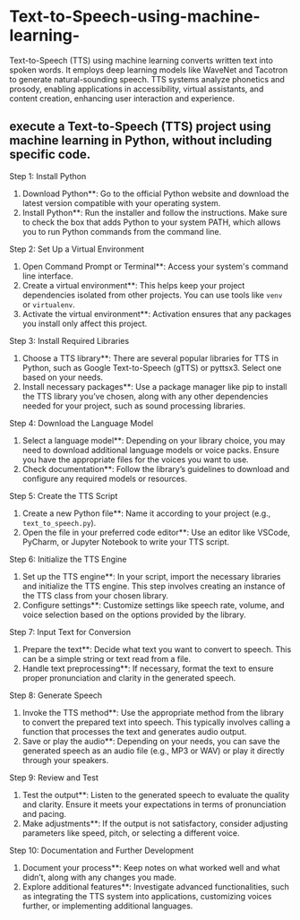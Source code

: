 # Text-to-Speech-using-machine-learning-
Text-to-Speech (TTS) using machine learning converts written text into spoken words. It employs deep learning models like WaveNet and Tacotron to generate natural-sounding speech. TTS systems analyze phonetics and prosody, enabling applications in accessibility, virtual assistants, and content creation, enhancing user interaction and experience.



## execute a Text-to-Speech (TTS) project using machine learning in Python, without including specific code.

Step 1: Install Python

1. Download Python**: Go to the official Python website and download the latest version compatible with your operating system.
2. Install Python**: Run the installer and follow the instructions. Make sure to check the box that adds Python to your system PATH, which allows you to run Python commands from the command line.

Step 2: Set Up a Virtual Environment



1. Open Command Prompt or Terminal**: Access your system's command line interface.
2. Create a virtual environment**: This helps keep your project dependencies isolated from other projects. You can use tools like `venv` or `virtualenv`.
3. Activate the virtual environment**: Activation ensures that any packages you install only affect this project.

Step 3: Install Required Libraries

1. Choose a TTS library**: There are several popular libraries for TTS in Python, such as Google Text-to-Speech (gTTS) or pyttsx3. Select one based on your needs.
2. Install necessary packages**: Use a package manager like pip to install the TTS library you’ve chosen, along with any other dependencies needed for your project, such as sound processing libraries.

Step 4: Download the Language Model

1. Select a language model**: Depending on your library choice, you may need to download additional language models or voice packs. Ensure you have the appropriate files for the voices you want to use.
2. Check documentation**: Follow the library’s guidelines to download and configure any required models or resources.

Step 5: Create the TTS Script

1. Create a new Python file**: Name it according to your project (e.g., `text_to_speech.py`).
2. Open the file in your preferred code editor**: Use an editor like VSCode, PyCharm, or Jupyter Notebook to write your TTS script.

Step 6: Initialize the TTS Engine

1. Set up the TTS engine**: In your script, import the necessary libraries and initialize the TTS engine. This step involves creating an instance of the TTS class from your chosen library.
2. Configure settings**: Customize settings like speech rate, volume, and voice selection based on the options provided by the library.

Step 7: Input Text for Conversion

1. Prepare the text**: Decide what text you want to convert to speech. This can be a simple string or text read from a file.
2. Handle text preprocessing**: If necessary, format the text to ensure proper pronunciation and clarity in the generated speech.

Step 8: Generate Speech

1. Invoke the TTS method**: Use the appropriate method from the library to convert the prepared text into speech. This typically involves calling a function that processes the text and generates audio output.
2. Save or play the audio**: Depending on your needs, you can save the generated speech as an audio file (e.g., MP3 or WAV) or play it directly through your speakers.

Step 9: Review and Test

1. Test the output**: Listen to the generated speech to evaluate the quality and clarity. Ensure it meets your expectations in terms of pronunciation and pacing.
2. Make adjustments**: If the output is not satisfactory, consider adjusting parameters like speed, pitch, or selecting a different voice.

Step 10: Documentation and Further Development

1. Document your process**: Keep notes on what worked well and what didn’t, along with any changes you made.
2. Explore additional features**: Investigate advanced functionalities, such as integrating the TTS system into applications, customizing voices further, or implementing additional languages.
